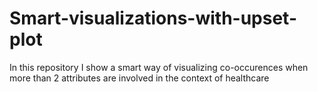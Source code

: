 # Smart-visualizations-with-upset-plot
In this repository I show a smart way of visualizing co-occurences when more than 2 attributes  are involved in the context of healthcare
